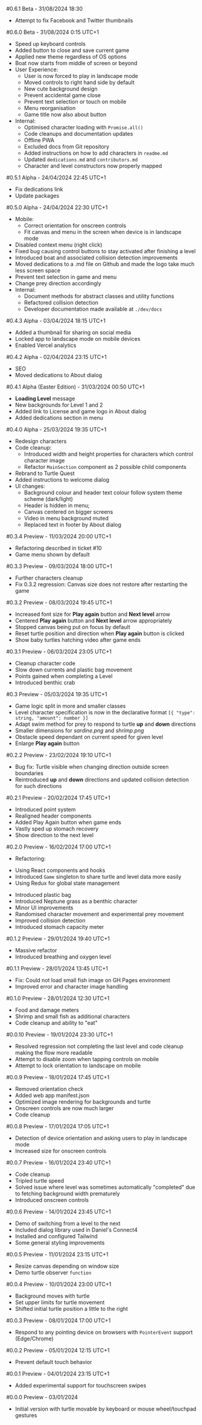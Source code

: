 #0.6.1 Beta - 31/08/2024 18:30
* Attempt to fix Facebook and Twitter thumbnails

#0.6.0 Beta - 31/08/2024 0:15 UTC+1
* Speed up keyboard controls
* Added button to close and save current game
* Applied new theme regardless of OS options
* Boat now starts from middle of screen or beyond
* User Experience:
    - User is now forced to play in landscape mode
    - Moved controls to right hand side by default
    - New cute background design
    - Prevent accidental game close
    - Prevent text selection or touch on mobile
    - Menu reorganisation
    - Game title now also about button
* Internal:
    - Optimised character loading with `` Promise.all() ``
    - Code cleanups and documentation updates
    - Offline PWA
    - Excluded docs from Git repository
    - Added instructions on how to add characters in ``readme.md``
    - Updated ``dedications.md`` and ``contributors.md``
    - Character and level constructors now properly mapped

#0.5.1 Alpha - 24/04/2024 22:45 UTC+1
* Fix dedications link
* Update packages

#0.5.0 Alpha - 24/04/2024 22:30 UTC+1
* Mobile:
    - Correct orientation for onscreen controls
    - Fit canvas and menu in the screen when device is in landscape mode
* Disabled context menu (right click)
* Fixed bug causing control buttons to stay activated after finishing a level
* Introduced boat and associated collision detection improvements
* Moved dedications to a .md file on Github and made the logo take much less screen space
* Prevent text selection in game and menu
* Change prey direction accordingly
* Internal:
    - Document methods for abstract classes and utility functions
    - Refactored collision detection
    - Developer documentation made available at ``./dev/docs``

#0.4.3 Alpha - 03/04/2024 18:15 UTC+1
* Added a thumbnail for sharing on social media
* Locked app to landscape mode on mobile devices
* Enabled Vercel analytics

#0.4.2 Alpha - 02/04/2024 23:15 UTC+1
* SEO
* Moved dedications to About dialog

#0.4.1 Alpha (Easter Edition) - 31/03/2024 00:50 UTC+1
* **Loading Level** message
* New backgrounds for Level 1 and 2
* Added link to License and game logo in About dialog
* Added dedications section in menu

#0.4.0 Alpha - 25/03/2024 19:35 UTC+1
* Redesign characters
* Code cleanup:
    - Introduced width and height properties for characters which control character image
    - Refactor ``MainSection`` component as 2 possible child components
* Rebrand to Turtle Quest
* Added instructions to welcome dialog
* UI changes:
    - Background colour and header text colour follow system theme scheme (dark/light)
    - Header is hidden in menu;
    - Canvas centered on bigger screens
    - Video in menu background muted
    - Replaced text in footer by About dialog

#0.3.4 Preview - 11/03/2024 20:00 UTC+1
* Refactoring described in ticket #10
* Game menu shown by default

#0.3.3 Preview - 09/03/2024 18:00 UTC+1
* Further characters cleanup
* Fix 0.3.2 regression: Canvas size does not restore after restarting the game

#0.3.2 Preview - 08/03/2024 19:45 UTC+1
* Increased font size for **Play again** button and **Next level** arrow
* Centered **Play again** button and **Next level** arrow appropriately
* Stopped canvas being put on focus by default
* Reset turtle position and direction when **Play again** button is clicked
* Show baby turtles hatching video after game ends

#0.3.1 Preview - 06/03/2024 23:05 UTC+1
* Cleanup character code
* Slow down currents and plastic bag movement
* Points gained when completing a Level
* Introduced benthic crab

#0.3 Preview - 05/03/2024 19:35 UTC+1
* Game logic split in more and smaller classes
* Level character specification is now in the declarative format ``[{ "type": string, "amount": number }]``
* Adapt swim method for prey to respond to turtle **up** and **down** directions
* Smaller dimensions for *sardine.png* and *shrimp.png*
* Obstacle speed dependant on current speed for given level
* Enlarge **Play again** button

#0.2.2 Preview - 23/02/2024 19:10 UTC+1
* Bug fix: Turtle visible when changing direction outside screen boundaries
* Reintroduced **up** and **down** directions and updated collision detection for such directions

#0.2.1 Preview - 20/02/2024 17:45 UTC+1
* Introduced point system
* Realigned header components
* Added Play Again button when game ends
* Vastly sped up stomach recovery
* Show direction to the next level

#0.2.0 Preview - 16/02/2024 17:00 UTC+1
* Refactoring:
 - Using React components and hooks
 - Introduced `Game` singleton to share turtle and level data more easily
 - Using Redux for global state management
* Introduced plastic bag
* Introduced Neptune grass as a benthic character
* Minor UI improvements
* Randomised character movement and experimental prey movement
* Improved collision detection
* Introduced stomach capacity meter

#0.1.2 Preview - 29/01/2024 19:40 UTC+1
* Massive refactor
* Introduced breathing and oxygen level

#0.1.1 Preview - 28/01/2024 13:45 UTC+1
* Fix: Could not load small fish image on GH Pages environment
* Improved error and character image handling

#0.1.0 Preview - 28/01/2024 12:30 UTC+1
* Food and damage meters
* Shrimp and small fish as additional characters
* Code cleanup and ability to "eat"

#0.0.10 Preview - 19/01/2024 23:30 UTC+1
* Resolved regression not completing the last level and code cleanup making the flow more readable
* Attempt to disable zoom when tapping controls on mobile
* Attempt to lock orientation to landscape on mobile

#0.0.9 Preview - 18/01/2024 17:45 UTC+1
* Removed orientation check
* Added web app manifest.json
* Optimized image rendering for backgrounds and turtle
* Onscreen controls are now much larger
* Code cleanup

#0.0.8 Preview - 17/01/2024 17:05 UTC+1
* Detection of device orientation and asking users to play in landscape mode
* Increased size for onscreen controls

#0.0.7 Preview - 16/01/2024 23:40 UTC+1
* Code cleanup
* Tripled turtle speed
* Solved issue where level was sometimes automatically "completed" due to fetching background width prematurely
* Introduced onscreen controls

#0.0.6 Preview - 14/01/2024 23:45 UTC+1
* Demo of switching from a level to the next
* Included dialog library used in Daniel's Connect4
* Installed and configured Tailwind
* Some general styling improvements

#0.0.5 Preview - 11/01/2024 23:15 UTC+1
* Resize canvas depending on window size
* Demo turtle observer `function`

#0.0.4 Preview - 10/01/2024 23:00 UTC+1
* Background moves with turtle
* Set upper limits for turtle movement
* Shifted initial turtle position a little to the right

#0.0.3 Preview - 08/01/2024 17:00 UTC+1
* Respond to any pointing device on browsers with `PointerEvent` support (Edge/Chrome)

#0.0.2 Preview - 05/01/2024 12:15 UTC+1
* Prevent default touch behavior

#0.0.1 Preview - 04/01/2024 23:15 UTC+1
* Added experimental support for touchscreen swipes

#0.0.0 Preview - 03/01/2024
* Initial version with turtle movable by keyboard or mouse wheel/touchpad gestures